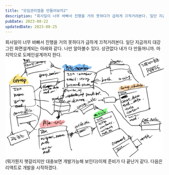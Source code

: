 ```yaml
---
title: "모임관리앱을 만들어보자2"
description: "회사일이 너무 바빠서 진행을 거의 못하다가 급하게 끄적거려본다. 일단 지금까지 대강 그린 화면설계되는 아래와 같다.  나만 알아볼수 있다.  상관없다 내가 다 만들꺼니까.  마지막으로 도메인설계까지 한다.  이제 준비가 다 끝난거 같다.  다음은 리액트로 개발을 시작하겠다."
pubDate: 2023-08-22
updatedDate: 2023-08-25
---
```


회사일이 너무 바빠서 진행을 거의 못하다가 급하게 끄적거려본다. 일단 지금까지 대강 그린 화면설계되는 아래와 같다.
나만 알아볼수 있다.
상관없다 내가 다 만들꺼니까.
마지막으로 도메인설계까지 한다.
![(뭐가뭔지 햇갈리지만 대충보면 개발가능해 보인다)](/content/images/2023/08/-----------8.jpg)(뭐가뭔지 햇갈리지만 대충보면 개발가능해 보인다)이제 준비가 다 끝난거 같다.
다음은 리액트로 개발을 시작하겠다.
